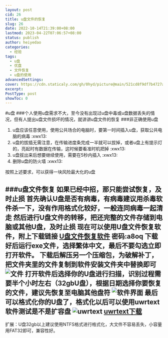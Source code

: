 ```yaml
---
layout: post
cid: 26
title: u盘文件的恢复
slug: 26
date: 2022-10-14T21:39:00+08:00
lastmod: 2023-04-22T07:06:57+08:00
status: publish
author: heiyedao
categories: 
  - 经验
tags: 
  - u盘
  - 优盘
  - 文件恢复
  - u盘的使用
advancedSettings: 
cover: https://cdn.staticaly.com/gh/0hyd/picture@main/521cd8f9df7b4727ac5d0aad60490b66 (1).png
excerpt: 
PostType: post
showToc: 0
---
```


#u盘
###个人使用u盘需求不大，至今没有出现过u盘中毒或u盘数据丢失的情况，但有人提出u盘文件损坏的情况，就讲讲u盘文件的恢复
###非正确使用u盘

1. u盘应该任意使用，使用公共场合的电脑时，要第一时间插入u盘，获取公共电脑的病毒 :xwx13:
2. u盘的拔插无需注意，在传输进度条完成一半就可以拔掉，或者u盘上有提示灯的，亮起时有数据在传输，这时候要看准时机把掉 :xwx13:
3. u盘拔出来后想要继续使用，需要在5秒内插入 :xwx13:
4. 删除u盘的防火墙 :xwx13:

按照上述要求，可以获得一块风险最大化的u盘

###u盘文件恢复
如果已经中招，那只能尝试恢复，及时止损
首先确认U盘是否有病毒，有病毒建议用杀毒软件杀一下，没有作用格式化较好，一般连同病毒一起清走
然后进行U盘文件的转移，把还完整的文件存储到电脑或其他U盘，及时止损
现在可以使用U盘文件恢复软件，附上下载链接
[U盘文件恢复软件][1]
密码:a8oq
下载好后运行exe文件，选择繁体中文，最后不要勾选立即打开软件。
下载后解压另一个压缩包，为破解补丁，把文件夹里的文件复制到软件安装文件夹中替换即可
![文件][2]
打开软件后选择你的U盘进行扫描，识别过程需要半个小时左右（32gbU盘），根据日期选择你要恢复的文件，建议先恢复至电脑其他盘符
![软件界面][3]
最后可以格式化你的U盘了，格式化以后可以使用uwrtext软件测试是不是扩容盘
![uwrtext][4]
[uwrtext下载][5]
----------
扩展：U盘32gb以上建议使用NTFS格式进行格式化，大文件不容易丢失，小容量用FAT32即可，兼容性好。

  [1]: https://heiyedao.lanzouw.com/isXhB0dv94wf
  [2]: https://cdn.staticaly.com/gh/0hyd/picture@main/QQ%E6%88%AA%E5%9B%BE20221016094655.png
  [3]: https://cdn.staticaly.com/gh/0hyd/picture@main/20221.png
  [4]: https://cdn.staticaly.com/gh/0hyd/picture@main/QQ%E6%88%AA%E5%9B%BE20221016095147.png
  [5]: https://heiyedao.lanzouw.com/iFctw0dvakvg
